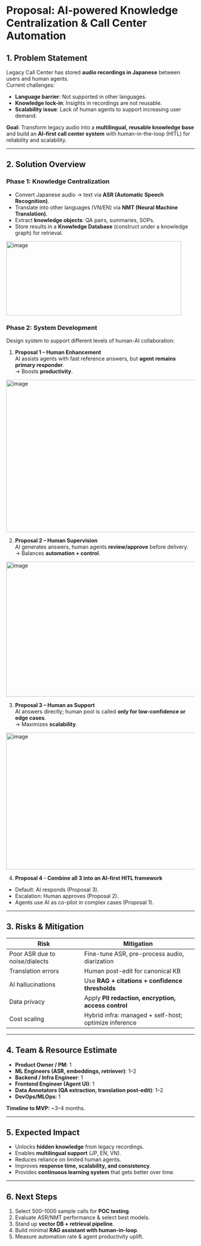 # Proposal: AI-powered Knowledge Centralization & Call Center Automation

## 1. Problem Statement
Legacy Call Center has stored **audio recordings in Japanese** between users and human agents.  
Current challenges:
- **Language barrier**: Not supported in other languages.
- **Knowledge lock-in**: Insights in recordings are not reusable.
- **Scalability issue**: Lack of human agents to support increasing user demand.

**Goal:** Transform legacy audio into a **multilingual, reusable knowledge base** and build an **AI-first call center system** with human-in-the-loop (HITL) for reliability and scalability.

---

## 2. Solution Overview

### Phase 1: Knowledge Centralization
- Convert Japanese audio → text via **ASR (Automatic Speech Recognition)**.
- Translate into other languages (VN/EN) via **NMT (Neural Machine Translation)**.
- Extract **knowledge objects**: QA pairs, summaries, SOPs.
- Store results in a **Knowledge Database** (construct under a knowledge graph) for retrieval.

<img width="468" height="198" alt="image" src="https://github.com/user-attachments/assets/2a4b8283-39a9-4870-9957-51a53630d668" />


### Phase 2: System Development
Design system to support different levels of human-AI collaboration:

1. **Proposal 1 – Human Enhancement**  
   AI assists agents with fast reference answers, but **agent remains primary responder**.  
   → Boosts **productivity**.

<img width="559" height="407" alt="image" src="https://github.com/user-attachments/assets/42f01e65-0562-42a7-813f-f6c0a610387d" />


2. **Proposal 2 – Human Supervision**  
   AI generates answers, human agents **review/approve** before delivery.  
   → Balances **automation + control**.

<img width="723" height="361" alt="image" src="https://github.com/user-attachments/assets/ced95adb-d265-4297-8066-36a6bbbc2e05" />


3. **Proposal 3 – Human as Support**  
   AI answers directly; human pool is called **only for low-confidence or edge cases**.  
   → Maximizes **scalability**.

<img width="707" height="366" alt="image" src="https://github.com/user-attachments/assets/57524da8-66dd-43e4-992b-5e2d3d474c4c" />


4. **Proposal 4 - Combine all 3 into an AI-first HITL framework** 
- Default: AI responds (Proposal 3).  
- Escalation: Human approves (Proposal 2).  
- Agents use AI as co-pilot in complex cases (Proposal 1).

---

## 3. Risks & Mitigation
| Risk | Mitigation |
|------|------------|
| Poor ASR due to noise/dialects | Fine-tune ASR, pre-process audio, diarization |
| Translation errors | Human post-edit for canonical KB |
| AI hallucinations | Use **RAG + citations + confidence thresholds** |
| Data privacy | Apply **PII redaction, encryption, access control** |
| Cost scaling | Hybrid infra: managed + self-host; optimize inference |

---

## 4. Team & Resource Estimate
- **Product Owner / PM**: 1  
- **ML Engineers (ASR, embeddings, retriever)**: 1–2  
- **Backend / Infra Engineer**: 1  
- **Frontend Engineer (Agent UI)**: 1  
- **Data Annotators (QA extraction, translation post-edit)**: 1–2  
- **DevOps/MLOps**: 1  

**Timeline to MVP:** ~3–4 months.

---

## 5. Expected Impact
- Unlocks **hidden knowledge** from legacy recordings.  
- Enables **multilingual support** (JP, EN, VN).  
- Reduces reliance on limited human agents.  
- Improves **response time, scalability, and consistency**.  
- Provides **continuous learning system** that gets better over time.

---

## 6. Next Steps
1. Select 500–1000 sample calls for **POC testing**.  
2. Evaluate ASR/NMT performance & select best models.  
3. Stand up **vector DB + retrieval pipeline**.  
4. Build minimal **RAG assistant with human-in-loop**.  
5. Measure automation rate & agent productivity uplift.
